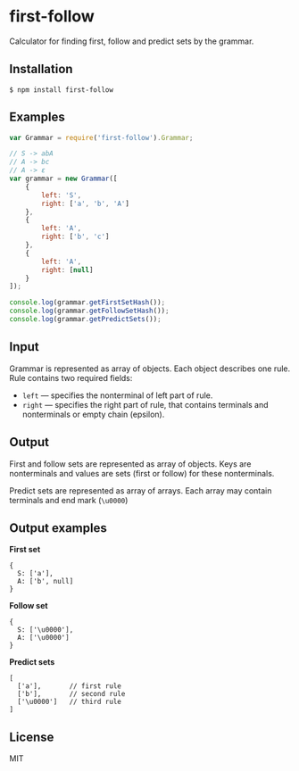 # first-follow
Calculator for finding first, follow and predict sets by the grammar.

## Installation
```
$ npm install first-follow
```

## Examples
```javascript
var Grammar = require('first-follow').Grammar;

// S -> abA
// A -> bc
// A -> ε
var grammar = new Grammar([
    {
        left: 'S',
        right: ['a', 'b', 'A']
    },
    {
        left: 'A',
        right: ['b', 'c']
    },
    {
        left: 'A',
        right: [null]
    }
]);

console.log(grammar.getFirstSetHash());
console.log(grammar.getFollowSetHash());
console.log(grammar.getPredictSets());
```

## Input
Grammar is represented as array of objects. Each object describes one rule. Rule contains two required fields:
  * `left` — specifies the nonterminal of left part of rule.
  * `right` — specifies the right part of rule, that contains terminals and nonterminals or empty chain (epsilon).

## Output
First and follow sets are represented as array of objects. Keys are nonterminals and values are sets (first or follow) for these nonterminals.

Predict sets are represented as array of arrays. Each array may contain terminals and end mark (`\u0000`)

## Output examples
**First set**
```
{
  S: ['a'],
  A: ['b', null]
}
```

**Follow set**
```
{
  S: ['\u0000'],
  A: ['\u0000']
}
```

**Predict sets**
```
[
  ['a'],       // first rule
  ['b'],       // second rule
  ['\u0000']   // third rule
]
```
## License
  MIT
